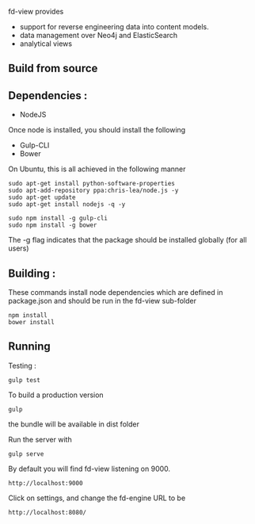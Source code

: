 fd-view provides 
  * support for reverse engineering data into content models.
  * data management over Neo4j and ElasticSearch
  * analytical views


## Build from source
## Dependencies :
* NodeJS

Once node is installed, you should install the following

* Gulp-CLI
* Bower

On Ubuntu, this is all achieved in the following manner
```
sudo apt-get install python-software-properties
sudo apt-add-repository ppa:chris-lea/node.js -y
sudo apt-get update
sudo apt-get install nodejs -q -y

sudo npm install -g gulp-cli
sudo npm install -g bower
```
The -g flag indicates that the package should be installed globally (for all users)

## Building :
These commands install node dependencies which are defined in package.json and should be run in the fd-view sub-folder
```
npm install 
bower install 
```

## Running

Testing :
```
gulp test
```

To build a production version
```
gulp
```

the bundle will be available in dist folder

Run the server with
```
gulp serve
```
By default you will find fd-view listening on 9000. 

```
http://localhost:9000
```
Click on settings, and change the fd-engine URL to be 
```
http://localhost:8080/
```
